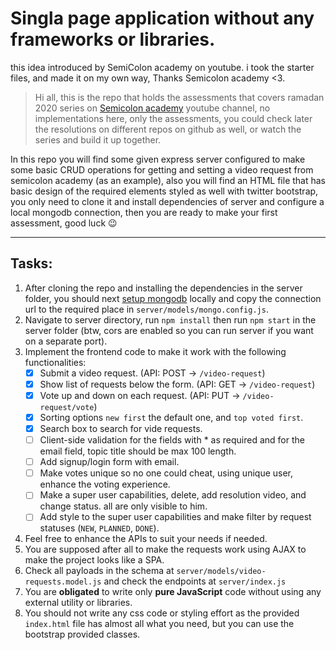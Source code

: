 # Singla page application without any frameworks or libraries.
this idea introduced by SemiColon academy on youtube. 
i took the starter files, and made it on my own way, Thanks Semicolon academy <3. 



> Hi all, this is the repo that holds the assessments that covers ramadan 2020 series on [Semicolon academy](https://www.youtube.com/SemicolonAcademy) youtube channel, no implementations here, only the assessments, you could check later the resolutions on different repos on github as well, or watch the series and build it up together.

In this repo you will find some given express server configured to make some basic CRUD operations for getting and setting a video request from semicolon academy (as an example), also you will find an HTML file that has basic design of the required elements styled as well with twitter bootstrap, you only need to clone it and install dependencies of server and configure a local mongodb connection, then you are ready to make your first assessment, good luck 😉

---

## Tasks: 

1. After cloning the repo and installing the dependencies in the server folder, you should next [setup mongodb](https://docs.mongodb.com/manual/installation/) locally and copy the connection url to the required place in `server/models/mongo.config.js`.
2. Navigate to server directory, run `npm install` then run `npm start` in the server folder (btw, cors are enabled so you can run server if you want on a separate port).
3. Implement the frontend code to make it work with the following functionalities:
   - [x] Submit a video request. (API: POST -> `/video-request`)
   - [x] Show list of requests below the form. (API: GET -> `/video-request`)
   - [x] Vote up and down on each request. (API: PUT -> `/video-request/vote`)
   - [x] Sorting options `new first` the default one, and `top voted first`.
   - [x] Search box to search for vide requests.
   - [ ] Client-side validation for the fields with * as required and for the email field, topic title should be max 100 length.
   - [ ] Add signup/login form with email.
   - [ ] Make votes unique so no one could cheat, using unique user, enhance the voting experience.
   - [ ] Make a super user capabilities, delete, add resolution video, and change status. all are only visible to him.
   - [ ] Add style to the super user capabilities and make filter by request statuses (`NEW`, `PLANNED`, `DONE`).
4. Feel free to enhance the APIs to suit your needs if needed.
5. You are supposed after all to make the requests work using AJAX to make the project looks like a SPA.
6. Check all payloads in the schema at `server/models/video-requests.model.js` and check the endpoints at `server/index.js`
7. You are **obligated** to write only **pure JavaScript** code without using any external utility or libraries.
8. You should not write any css code or styling effort as the provided `index.html` file has almost all what you need, but you can use the bootstrap provided classes.
